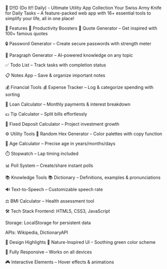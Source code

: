 🚀 D!!D (Do It!! Daily) - Ultimate Utility App Collection
Your Swiss Army Knife for Daily Tasks – A feature-packed web app with 16+ essential tools to simplify your life, all in one place!

🌟 Features
🧠 Productivity Boosters
📝 Quote Generator – Get inspired with 100+ famous quotes

🔒 Password Generator – Create secure passwords with strength meter

📄 Paragraph Generator – AI-powered knowledge on any topic

✅ Todo List – Track tasks with completion status

📋 Notes App – Save & organize important notes

💰 Financial Tools
💰 Expense Tracker – Log & categorize spending with sorting

🏦 Loan Calculator – Monthly payments & interest breakdown

💵 Tip Calculator – Split bills effortlessly

💎 Fixed Deposit Calculator – Project investment growth

⚙️ Utility Tools
🎨 Random Hex Generator – Color palettes with copy function

📅 Age Calculator – Precise age in years/months/days

⏱️ Stopwatch – Lap timing included

📊 Poll System – Create/share instant polls

📚 Knowledge Tools
📚 Dictionary – Definitions, examples & pronunciations

🔊 Text-to-Speech – Customizable speech rate

⚖️ BMI Calculator – Health assessment tool

🛠️ Tech Stack
Frontend: HTML5, CSS3, JavaScript

Storage: LocalStorage for persistent data

APIs: Wikipedia, DictionaryAPI

🎨 Design Highlights
🌿 Nature-Inspired UI – Soothing green color scheme

📱 Fully Responsive – Works on all devices

🎮 Interactive Elements – Hover effects & animations
